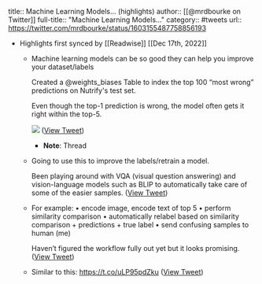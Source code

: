 title:: Machine Learning Models... (highlights)
author:: [[@mrdbourke on Twitter]]
full-title:: "Machine Learning Models..."
category:: #tweets
url:: https://twitter.com/mrdbourke/status/1603155487758856193

- Highlights first synced by [[Readwise]] [[Dec 17th, 2022]]
	- Machine learning models can be so good they can help you improve your dataset/labels
	  
	  Created a @weights_biases Table to index the top 100 “most wrong” predictions on Nutrify's test set.
	  
	  Even though the top-1 prediction is wrong, the model often gets it right within the top-5. 
	  
	  ![](https://pbs.twimg.com/media/Fj-M9b6VIAEMAkw.jpg) ([View Tweet](https://twitter.com/mrdbourke/status/1603155487758856193))
		- **Note**: Thread
	- Going to use this to improve the labels/retrain a model.
	  
	  Been playing around with VQA (visual question answering) and vision-language models such as BLIP to automatically take care of some of the easier samples. ([View Tweet](https://twitter.com/mrdbourke/status/1603155491185602560))
	- For example:
	  • encode image, encode text of top 5
	  • perform similarity comparison 
	  • automatically relabel based on similarity comparison + predictions + true label
	  • send confusing samples to human (me) 
	  
	  Haven’t figured the workflow fully out yet but it looks promising. ([View Tweet](https://twitter.com/mrdbourke/status/1603155493349826560))
	- Similar to this:
	  https://t.co/uLP95pdZku ([View Tweet](https://twitter.com/mrdbourke/status/1603155495652450304))